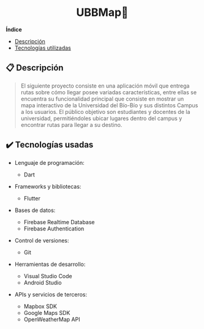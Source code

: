 <h1 align="center"> UBBMap🚶 </h1>


**Índice**   
* [Descripción](#descripcion)
* [Tecnologías utilizadas](#tec-util)
## 📋 Descripción<a name="descripcion"></a>
>El siguiente proyecto consiste en una aplicación móvil que entrega rutas sobre cómo llegar posee variadas características, entre ellas se encuentra su funcionalidad principal que consiste en mostrar un mapa interactivo de la Universidad del Bío-Bío y sus distintos Campus a los usuarios. El público objetivo son estudiantes y docentes de la universidad, permitiéndoles ubicar lugares dentro del campus y encontrar rutas para llegar a su destino.

## ✔️ Tecnologías usadas<a name="tec-util"></a>

* Lenguaje de programación:
  * Dart

* Frameworks y bibliotecas:
  * Flutter
    
* Bases de datos:
  * Firebase Realtime Database
  * Firebase Authentication
    
* Control de versiones:
  * Git
    
* Herramientas de desarrollo:
  * Visual Studio Code
  * Android Studio
    
* APIs y servicios de terceros:
  * Mapbox SDK
  * Google Maps SDK
  * OpenWeatherMap API
